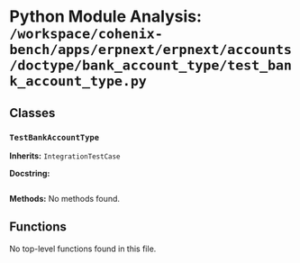 # Python Module Analysis: `/workspace/cohenix-bench/apps/erpnext/erpnext/accounts/doctype/bank_account_type/test_bank_account_type.py`

## Classes

### `TestBankAccountType`
**Inherits:** `IntegrationTestCase`


**Docstring:**
```

```

**Methods:**
No methods found.




## Functions

No top-level functions found in this file.
